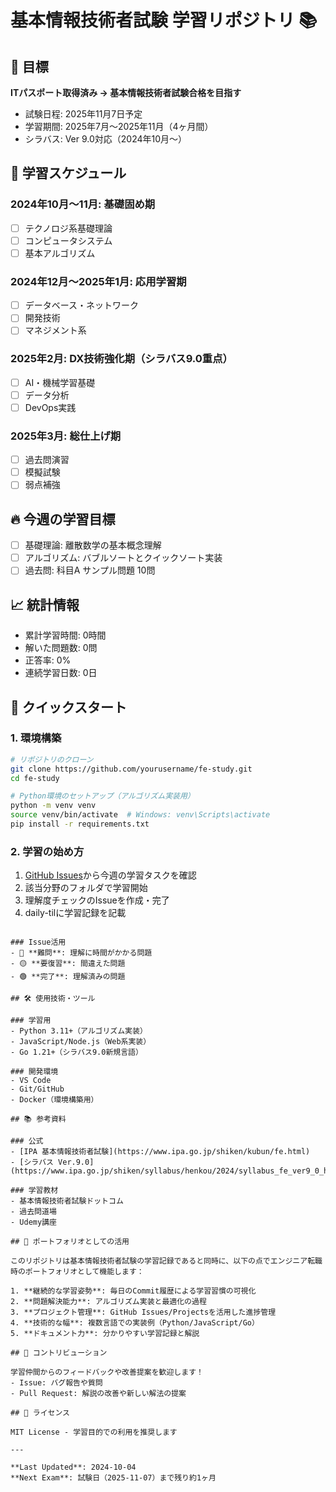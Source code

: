 # 基本情報技術者試験 学習リポジトリ 📚



## 🎯 目標

**ITパスポート取得済み → 基本情報技術者試験合格を目指す**

- 試験日程: 2025年11月7日予定
- 学習期間: 2025年7月〜2025年11月（4ヶ月間）
- シラバス: Ver 9.0対応（2024年10月〜）




## 📅 学習スケジュール

### 2024年10月〜11月: 基礎固め期
- [ ] テクノロジ系基礎理論
- [ ] コンピュータシステム
- [ ] 基本アルゴリズム

### 2024年12月〜2025年1月: 応用学習期
- [ ] データベース・ネットワーク
- [ ] 開発技術
- [ ] マネジメント系

### 2025年2月: DX技術強化期（シラバス9.0重点）
- [ ] AI・機械学習基礎
- [ ] データ分析
- [ ] DevOps実践

### 2025年3月: 総仕上げ期
- [ ] 過去問演習
- [ ] 模擬試験
- [ ] 弱点補強

## 🔥 今週の学習目標

- [ ] 基礎理論: 離散数学の基本概念理解
- [ ] アルゴリズム: バブルソートとクイックソート実装
- [ ] 過去問: 科目A サンプル問題 10問

## 📈 統計情報

- 累計学習時間: 0時間
- 解いた問題数: 0問
- 正答率: 0%
- 連続学習日数: 0日

## 🚀 クイックスタート

### 1. 環境構築
```bash
# リポジトリのクローン
git clone https://github.com/yourusername/fe-study.git
cd fe-study

# Python環境のセットアップ（アルゴリズム実装用）
python -m venv venv
source venv/bin/activate  # Windows: venv\Scripts\activate
pip install -r requirements.txt
```

### 2. 学習の始め方
1. [GitHub Issues](https://github.com/yourusername/fe-study/issues)から今週の学習タスクを確認
2. 該当分野のフォルダで学習開始
3. 理解度チェックのIssueを作成・完了
4. daily-tilに学習記録を記載


```

### Issue活用
- 🔴 **難問**: 理解に時間がかかる問題
- 🟡 **要復習**: 間違えた問題
- 🟢 **完了**: 理解済みの問題

## 🛠 使用技術・ツール

### 学習用
- Python 3.11+（アルゴリズム実装）
- JavaScript/Node.js（Web系実装）
- Go 1.21+（シラバス9.0新規言語）

### 開発環境
- VS Code
- Git/GitHub
- Docker（環境構築用）

## 📚 参考資料

### 公式
- [IPA 基本情報技術者試験](https://www.ipa.go.jp/shiken/kubun/fe.html)
- [シラバス Ver.9.0](https://www.ipa.go.jp/shiken/syllabus/henkou/2024/syllabus_fe_ver9_0_henkou.pdf)

### 学習教材
- 基本情報技術者試験ドットコム
- 過去問道場
- Udemy講座

## 🎯 ポートフォリオとしての活用

このリポジトリは基本情報技術者試験の学習記録であると同時に、以下の点でエンジニア転職時のポートフォリオとして機能します：

1. **継続的な学習姿勢**: 毎日のCommit履歴による学習習慣の可視化
2. **問題解決能力**: アルゴリズム実装と最適化の過程
3. **プロジェクト管理**: GitHub Issues/Projectsを活用した進捗管理
4. **技術的な幅**: 複数言語での実装例（Python/JavaScript/Go）
5. **ドキュメント力**: 分かりやすい学習記録と解説

## 🤝 コントリビューション

学習仲間からのフィードバックや改善提案を歓迎します！
- Issue: バグ報告や質問
- Pull Request: 解説の改善や新しい解法の提案

## 📄 ライセンス

MIT License - 学習目的での利用を推奨します

---

**Last Updated**: 2024-10-04
**Next Exam**: 試験日（2025-11-07）まで残り約1ヶ月